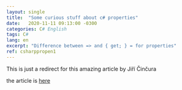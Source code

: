 ```yaml
---
layout: single
title:  "Some curious stuff about c# properties"
date:   2020-11-11 09:13:00 -0300
categories: C# English
tags: C#
lang: en
excerpt: "Difference between => and { get; } = for properties"
ref: csharppropen1
---
```


This is just a redirect for this amazing article by Jiří Činčura 

the article is [here](https://www.tabsoverspaces.com/233844-back-to-csharp-basics-difference-between-and-get-for-properties)
